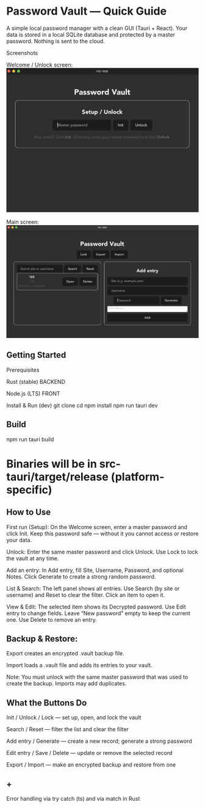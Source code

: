 # Password Vault — Quick Guide

A simple local password manager with a clean GUI (Tauri + React). Your data is stored in a local SQLite database and protected by a master password. Nothing is sent to the cloud.

Screenshots

Welcome / Unlock screen: ![Welcome](IMG/1.png)

Main screen: ![Main](IMG/2.png)

## Getting Started
Prerequisites

Rust (stable) BACKEND

Node.js (LTS) FRONT


Install & Run (dev)
git clone <repo-url>
cd <repo>
npm install
npm run tauri dev

## Build
npm run tauri build
# Binaries will be in src-tauri/target/release (platform-specific)

## How to Use

First run (Setup):
On the Welcome screen, enter a master password and click Init.
Keep this password safe — without it you cannot access or restore your data.

Unlock:
Enter the same master password and click Unlock.
Use Lock to lock the vault at any time.

Add an entry:
In Add entry, fill Site, Username, Password, and optional Notes.
Click Generate to create a strong random password.

List & Search:
The left panel shows all entries. Use Search (by site or username) and Reset to clear the filter. Click an item to open it.

View & Edit:
The selected item shows its Decrypted password.
Use Edit entry to change fields. Leave “New password” empty to keep the current one.
Use Delete to remove an entry.

## Backup & Restore:

Export creates an encrypted .vault backup file.

Import loads a .vault file and adds its entries to your vault.

Note: You must unlock with the same master password that was used to create the backup. Imports may add duplicates.

## What the Buttons Do

Init / Unlock / Lock — set up, open, and lock the vault

Search / Reset — filter the list and clear the filter

Add entry / Generate — create a new record; generate a strong password

Edit entry / Save / Delete — update or remove the selected record

Export / Import — make an encrypted backup and restore from one

## +
Error handling via try catch (ts) and via match in Rust
